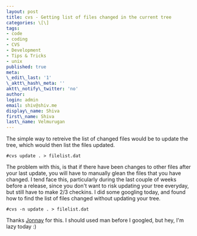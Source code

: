 ```yaml
---
layout: post
title: cvs - Getting list of files changed in the current tree
categories: \[\]
tags:
- code
- coding
- CVS
- Development
- Tips & Tricks
- unix
published: true
meta:
\_edit\_last: '1'
\_aktt\_hash\_meta: ''
aktt\_notify\_twitter: 'no'
author:
login: admin
email: shiv@shiv.me
display\_name: Shiva
first\_name: Shiva
last\_name: Velmurugan
---
```


The simple way to retreive the list of changed files would be to update the tree, which would then list the files updated.

`#cvs update . > filelist.dat`

The problem with this, is that if there have been changes to other files after your last update, you will have to manually glean the files that you have changed. I tend face this, particularly during the last couple of weeks before a release, since you don't want to risk updating your tree everyday, but still have to make 2/3 checkins. I did some googling today, and found how to find the list of files changed without updating your tree.

`#cvs -n update . > filelist.dat`

Thanks [Jonnay][0] for this. I should used man before I googled, but hey, I'm lazy today :)


[0]: http://blog.jonnay.net/archives/181-Getting-a-list-of-changed-files-in-CVS-without-updating.html